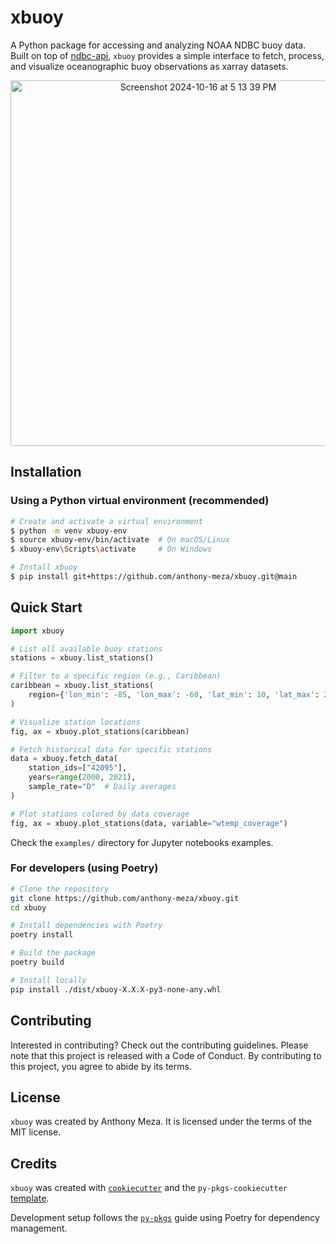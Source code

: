 # xbuoy

A Python package for accessing and analyzing NOAA NDBC buoy data. Built on top of [ndbc-api](https://github.com/CDJellen/ndbc-api), `xbuoy` provides a simple interface to fetch, process, and visualize oceanographic buoy observations as xarray datasets.

<p align="center">
  <img width="585" alt="Screenshot 2024-10-16 at 5 13 39 PM" src="https://github.com/user-attachments/assets/9a64a9b2-21a4-48b6-8452-36e5807dcc2f">
</p>

## Installation

### Using a Python virtual environment (recommended)

```bash
# Create and activate a virtual environment
$ python -m venv xbuoy-env
$ source xbuoy-env/bin/activate  # On macOS/Linux
$ xbuoy-env\Scripts\activate     # On Windows

# Install xbuoy
$ pip install git+https://github.com/anthony-meza/xbuoy.git@main
```

## Quick Start

```python
import xbuoy

# List all available buoy stations
stations = xbuoy.list_stations()

# Filter to a specific region (e.g., Caribbean)
caribbean = xbuoy.list_stations(
    region={'lon_min': -85, 'lon_max': -60, 'lat_min': 10, 'lat_max': 25}
)

# Visualize station locations
fig, ax = xbuoy.plot_stations(caribbean)

# Fetch historical data for specific stations
data = xbuoy.fetch_data(
    station_ids=["42095"],
    years=range(2000, 2021),
    sample_rate="D"  # Daily averages
)

# Plot stations colored by data coverage
fig, ax = xbuoy.plot_stations(data, variable="wtemp_coverage")
```
Check the `examples/` directory for Jupyter notebooks examples. 


### For developers (using Poetry)

```bash
# Clone the repository
git clone https://github.com/anthony-meza/xbuoy.git
cd xbuoy

# Install dependencies with Poetry
poetry install

# Build the package
poetry build

# Install locally
pip install ./dist/xbuoy-X.X.X-py3-none-any.whl
```

## Contributing

Interested in contributing? Check out the contributing guidelines. Please note that this project is released with a Code of Conduct. By contributing to this project, you agree to abide by its terms.

## License

`xbuoy` was created by Anthony Meza. It is licensed under the terms of the MIT license.

## Credits

`xbuoy` was created with [`cookiecutter`](https://cookiecutter.readthedocs.io/en/latest/) and the `py-pkgs-cookiecutter` [template](https://github.com/py-pkgs/py-pkgs-cookiecutter).

Development setup follows the [`py-pkgs`](https://py-pkgs.org/03-how-to-package-a-python.html) guide using Poetry for dependency management.
